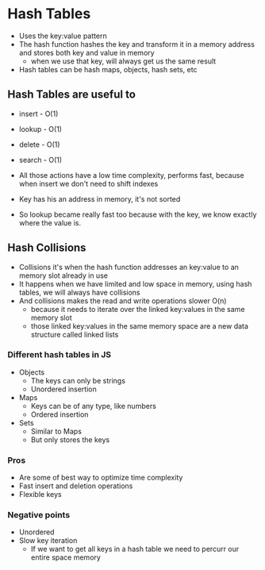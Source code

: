 # Hash Tables 

- Uses the key:value pattern
- The hash function hashes the key and transform it in a memory address and stores both key and value in memory
  -  when we use that key, will always get us the same result
- Hash tables can be hash maps, objects, hash sets, etc

## Hash Tables are useful to
- insert - O(1)
- lookup - O(1)
- delete - O(1)
- search - O(1)

- All those actions have a low time complexity, performs fast, because when insert we don't need to shift indexes
- Key has his an address in memory, it's not sorted
- So lookup became really fast too because with the key, we know exactly where the value is.

## Hash Collisions
- Collisions it's when the hash function addresses an key:value to an memory slot already in use
- It happens when we have limited and low space in memory, using hash tables, we will always have collisions
- And collisions makes the read and write operations slower O(n)
  - because it needs to iterate over the linked key:values in the same memory slot
  - those linked key:values in the same memory space are a new data structure called linked lists

### Different hash tables in JS
- Objects
  - The keys can only be strings
  - Unordered insertion
- Maps
  - Keys can be of any type, like numbers
  - Ordered insertion
- Sets
  - Similar to Maps
  - But only stores the keys

### Pros
- Are some of best way to optimize time complexity
- Fast insert and deletion operations
- Flexible keys

### Negative points
- Unordered
- Slow key iteration
  - If we want to get all keys in a hash table we need to percurr our entire space memory
